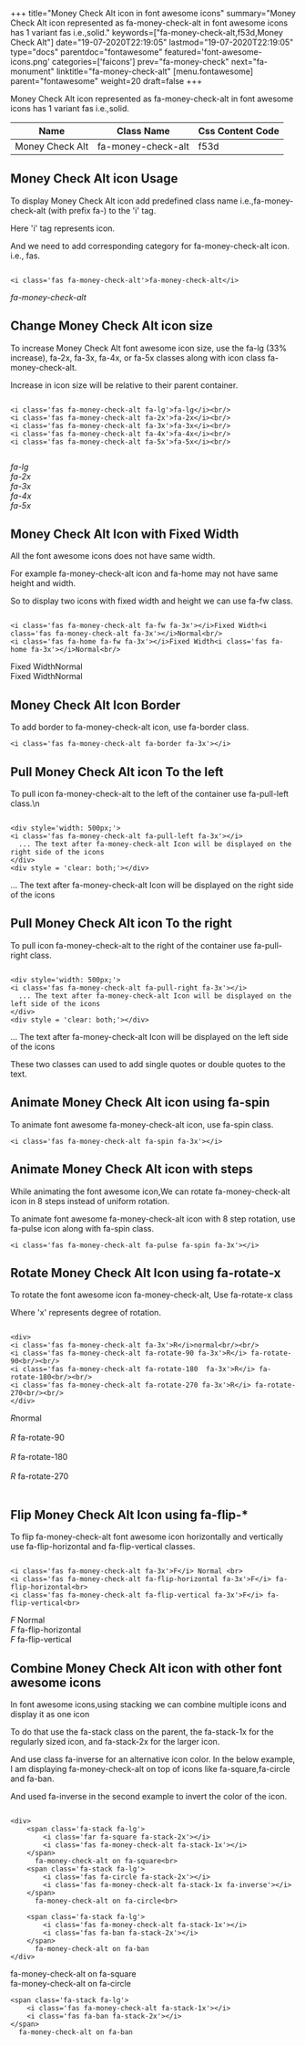 +++
title="Money Check Alt icon in font awesome icons"
summary="Money Check Alt icon represented as fa-money-check-alt in font awesome icons has 1 variant fas i.e.,solid."
keywords=["fa-money-check-alt,f53d,Money Check Alt"]
date="19-07-2020T22:19:05"
lastmod="19-07-2020T22:19:05"
type="docs"
parentdoc="fontawesome"
featured='font-awesome-icons.png'
categories=['faicons']
prev="fa-money-check"
next="fa-monument"
linktitle="fa-money-check-alt"
[menu.fontawesome]
parent="fontawesome"
weight=20
draft=false
+++


Money Check Alt icon represented as fa-money-check-alt in font awesome icons has 1 variant fas i.e.,solid.

<div class='table-responsive'><table class='table'><thead><tr><th>Name</th><th>Class Name</th><th>Css Content Code</th></tr></thead><tbody><tr><td>Money Check Alt</td><td>fa-money-check-alt</td><td>f53d</td></tr></tbody></table></div>



## Money Check Alt icon Usage

To display Money Check Alt icon add predefined class name i.e.,fa-money-check-alt (with prefix fa-) to the 'i' tag.

Here 'i' tag represents icon.

And we need to add corresponding category for fa-money-check-alt icon. i.e., fas.


```

<i class='fas fa-money-check-alt'>fa-money-check-alt</i>
```

<i class='fas fa-money-check-alt'>fa-money-check-alt</i>




## Change Money Check Alt icon size
To increase Money Check Alt font awesome icon size, use the fa-lg (33% increase), fa-2x, fa-3x, fa-4x, or fa-5x classes along with icon class fa-money-check-alt.

Increase in icon size will be relative to their parent container. 

```

<i class='fas fa-money-check-alt fa-lg'>fa-lg</i><br/>
<i class='fas fa-money-check-alt fa-2x'>fa-2x</i><br/>
<i class='fas fa-money-check-alt fa-3x'>fa-3x</i><br/>
<i class='fas fa-money-check-alt fa-4x'>fa-4x</i><br/>
<i class='fas fa-money-check-alt fa-5x'>fa-5x</i><br/>
            
```

<i class='fas fa-money-check-alt fa-lg'>fa-lg</i><br/>
<i class='fas fa-money-check-alt fa-2x'>fa-2x</i><br/>
<i class='fas fa-money-check-alt fa-3x'>fa-3x</i><br/>
<i class='fas fa-money-check-alt fa-4x'>fa-4x</i><br/>
<i class='fas fa-money-check-alt fa-5x'>fa-5x</i><br/>
            



## Money Check Alt Icon with Fixed Width 

All the font awesome icons does not have same width.

For example fa-money-check-alt icon and fa-home may not have same height and width.

So to display two icons with fixed width and height we can use fa-fw class.


```

<i class='fas fa-money-check-alt fa-fw fa-3x'></i>Fixed Width<i class='fas fa-money-check-alt fa-3x'></i>Normal<br/>
<i class='fas fa-home fa-fw fa-3x'></i>Fixed Width<i class='fas fa-home fa-3x'></i>Normal<br/>
```

<i class='fas fa-money-check-alt fa-fw fa-3x'></i>Fixed Width<i class='fas fa-money-check-alt fa-3x'></i>Normal<br/>
<i class='fas fa-home fa-fw fa-3x'></i>Fixed Width<i class='fas fa-home fa-3x'></i>Normal<br/>



## Money Check Alt Icon Border 

To add border to fa-money-check-alt icon, use fa-border class.


```
<i class='fas fa-money-check-alt fa-border fa-3x'></i>

```
<i class='fas fa-money-check-alt fa-border fa-3x'></i>





## Pull Money Check Alt icon To the left

To pull icon fa-money-check-alt to the left of the container use fa-pull-left class.\n

```

<div style='width: 500px;'>
<i class='fas fa-money-check-alt fa-pull-left fa-3x'></i>
  ... The text after fa-money-check-alt Icon will be displayed on the right side of the icons
</div>
<div style = 'clear: both;'></div>
```

<div style='width: 500px;'>
<i class='fas fa-money-check-alt fa-pull-left fa-3x'></i>
  ... The text after fa-money-check-alt Icon will be displayed on the right side of the icons
</div>
<div style = 'clear: both;'></div>




## Pull Money Check Alt icon To the right
To pull icon fa-money-check-alt to the right of the container use fa-pull-right class.

```

<div style='width: 500px;'>
<i class='fas fa-money-check-alt fa-pull-right fa-3x'></i>
  ... The text after fa-money-check-alt Icon will be displayed on the left side of the icons
</div>
<div style = 'clear: both;'></div>
```

<div style='width: 500px;'>
<i class='fas fa-money-check-alt fa-pull-right fa-3x'></i>
  ... The text after fa-money-check-alt Icon will be displayed on the left side of the icons
</div>
<div style = 'clear: both;'></div>

These two classes can used to add single quotes or double quotes to the text.


## Animate Money Check Alt icon using fa-spin
To animate font awesome fa-money-check-alt icon, use fa-spin class.

```
<i class='fas fa-money-check-alt fa-spin fa-3x'></i>
```
<i class='fas fa-money-check-alt fa-spin fa-3x'></i>




## Animate Money Check Alt icon with steps
While animating the font awesome icon,We can rotate fa-money-check-alt icon in 8 steps instead of uniform rotation.

To animate font awesome fa-money-check-alt icon with 8 step rotation, use fa-pulse icon along with fa-spin class.


```
<i class='fas fa-money-check-alt fa-pulse fa-spin fa-3x'></i>

```
<i class='fas fa-money-check-alt fa-pulse fa-spin fa-3x'></i>





## Rotate Money Check Alt Icon using fa-rotate-x
To rotate the font awesome icon fa-money-check-alt, Use fa-rotate-x class

Where 'x' represents degree of rotation.


```

<div>
<i class='fas fa-money-check-alt fa-3x'>R</i>normal<br/><br/>
<i class='fas fa-money-check-alt fa-rotate-90 fa-3x'>R</i> fa-rotate-90<br/><br/> 
<i class='fas fa-money-check-alt fa-rotate-180  fa-3x'>R</i> fa-rotate-180<br/><br/> 
<i class='fas fa-money-check-alt fa-rotate-270 fa-3x'>R</i> fa-rotate-270<br/><br/>
</div>
```

<div>
<i class='fas fa-money-check-alt fa-3x'>R</i>normal<br/><br/>
<i class='fas fa-money-check-alt fa-rotate-90 fa-3x'>R</i> fa-rotate-90<br/><br/> 
<i class='fas fa-money-check-alt fa-rotate-180  fa-3x'>R</i> fa-rotate-180<br/><br/> 
<i class='fas fa-money-check-alt fa-rotate-270 fa-3x'>R</i> fa-rotate-270<br/><br/>
</div>




## Flip Money Check Alt Icon using fa-flip-*
To flip fa-money-check-alt font awesome icon horizontally and vertically use fa-flip-horizontal and fa-flip-vertical classes. 

```

<i class='fas fa-money-check-alt fa-3x'>F</i> Normal <br>
<i class='fas fa-money-check-alt fa-flip-horizontal fa-3x'>F</i> fa-flip-horizontal<br>
<i class='fas fa-money-check-alt fa-flip-vertical fa-3x'>F</i> fa-flip-vertical<br>
```

<i class='fas fa-money-check-alt fa-3x'>F</i> Normal <br>
<i class='fas fa-money-check-alt fa-flip-horizontal fa-3x'>F</i> fa-flip-horizontal<br>
<i class='fas fa-money-check-alt fa-flip-vertical fa-3x'>F</i> fa-flip-vertical<br>




## Combine Money Check Alt icon with other font awesome icons
In font awesome icons,using stacking we can combine multiple icons and display it as one icon 

To do that use the fa-stack class on the parent, the fa-stack-1x for the regularly sized icon, and fa-stack-2x for the larger icon.

And use class fa-inverse for an alternative icon color. 
In the below example, I am displaying fa-money-check-alt on top of icons like fa-square,fa-circle and fa-ban.

And used fa-inverse in the second example to invert the color of the icon.

```

<div>
    <span class='fa-stack fa-lg'>
        <i class='far fa-square fa-stack-2x'></i>
        <i class='fas fa-money-check-alt fa-stack-1x'></i>
    </span>
      fa-money-check-alt on fa-square<br>
    <span class='fa-stack fa-lg'>
        <i class='fas fa-circle fa-stack-2x'></i>
        <i class='fas fa-money-check-alt fa-stack-1x fa-inverse'></i>
    </span>
      fa-money-check-alt on fa-circle<br>

    <span class='fa-stack fa-lg'>
        <i class='fas fa-money-check-alt fa-stack-1x'></i>
        <i class='fas fa-ban fa-stack-2x'></i>
    </span>
      fa-money-check-alt on fa-ban
</div>
```

<div>
    <span class='fa-stack fa-lg'>
        <i class='far fa-square fa-stack-2x'></i>
        <i class='fas fa-money-check-alt fa-stack-1x'></i>
    </span>
      fa-money-check-alt on fa-square<br>
    <span class='fa-stack fa-lg'>
        <i class='fas fa-circle fa-stack-2x'></i>
        <i class='fas fa-money-check-alt fa-stack-1x fa-inverse'></i>
    </span>
      fa-money-check-alt on fa-circle<br>

    <span class='fa-stack fa-lg'>
        <i class='fas fa-money-check-alt fa-stack-1x'></i>
        <i class='fas fa-ban fa-stack-2x'></i>
    </span>
      fa-money-check-alt on fa-ban
</div>






